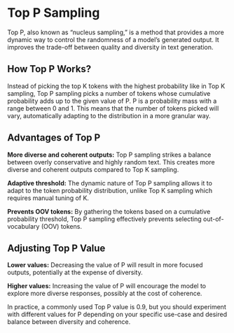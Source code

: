 # Top P Sampling

Top P, also known as “nucleus sampling,” is a method that provides a more dynamic way to control the randomness of a model’s generated output. It improves the trade-off between quality and diversity in text generation.

## How Top P Works?

Instead of picking the top K tokens with the highest probability like in Top K sampling, Top P sampling picks a number of tokens whose cumulative probability adds up to the given value of P. P is a probability mass with a range between 0 and 1. This means that the number of tokens picked will vary, automatically adapting to the distribution in a more granular way.

## Advantages of Top P

**More diverse and coherent outputs:** Top P sampling strikes a balance between overly conservative and highly random text. This creates more diverse and coherent outputs compared to Top K sampling.

**Adaptive threshold:** The dynamic nature of Top P sampling allows it to adapt to the token probability distribution, unlike Top K sampling which requires manual tuning of K.

**Prevents OOV tokens:** By gathering the tokens based on a cumulative probability threshold, Top P sampling effectively prevents selecting out-of-vocabulary (OOV) tokens.

## Adjusting Top P Value

**Lower values:** Decreasing the value of P will result in more focused outputs, potentially at the expense of diversity.

**Higher values:** Increasing the value of P will encourage the model to explore more diverse responses, possibly at the cost of coherence.

In practice, a commonly used Top P value is 0.9, but you should experiment with different values for P depending on your specific use-case and desired balance between diversity and coherence.
